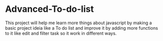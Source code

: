 # Advanced-To-do-list
This project will help me learn more things about javascript by making a basic project ideia like a To do list and improve it by adding more functions to it like edit and filter task so it work in different ways.

